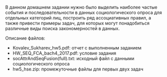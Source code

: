 В данном домашнем задании нужно было выделить наиболее частые события и последовательности в данных социологического опроса для отдельных категорий лиц, построить ряд ассоциативных правил, а также привести примеры задач, для которых могут понадобиться различные виды поиска закономерностей в данных.

Описание файлов:

- Kovalev_Sukharev_hw5.pdf: отчет с выполненным заданием
- HW_SEQ_FCA_bach4_2017.pdf: условие задания
- socAttrAndSeqFusion(full).txt: исходный файл с данными социологического опроса
- hw5_hse.zip: промежуточные файлы для первых двух задач
